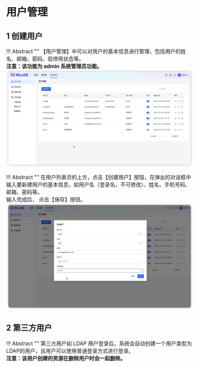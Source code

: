 # 用户管理

## 1 创建用户

!!! Abstract ""
    【用户管理】中可以对用户的基本信息进行管理，包括用户的姓名、邮箱、密码、启停用状态等。    
    **注意：该功能为 admin 系统管理员功能。**
![用户列表](../../img/system/user.jpg)

!!! Abstract ""
    在用户列表页的上方，点击【创建用户】按钮，在弹出的对话框中输入要新建用户的基本信息，如用户名（登录名，不可修改）、姓名、手机号码、邮箱、密码等。   
    输入完成后， 点击【保存】按钮。
![创建用户](../../img/system/add_user.jpg)

## 2 第三方用户

!!! Abstract ""
    第三方用户如 LDAP 用户登录后，系统会自动创建一个用户类型为LDAP的用户，且用户可以使用普通登录方式进行登录。      
    **注意：该用户创建的资源在删除用户时会一起删除。**

